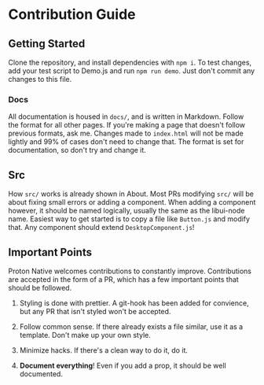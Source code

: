 # Contribution Guide

## Getting Started

Clone the repository, and install dependencies with `npm i`. To test changes, add your test script to Demo.js and run `npm run demo`. Just don't commit any changes to this file.

### Docs

All documentation is housed in `docs/`, and is written in Markdown. Follow the format for all other pages. If you're making a page that doesn't follow previous formats, ask me. Changes made to `index.html` will not be made lightly and 99% of cases don't need to change that. The format is set for documentation, so don't try and change it.

## Src

How `src/` works is already shown in About. Most PRs modifying `src/` will be about fixing small errors or adding a component. When adding a component however, it should be named logically, usually the same as the libui-node name. Easiest way to get started is to copy a file like `Button.js` and modify that. Any component should extend `DesktopComponent.js`!

## Important Points

Proton Native welcomes contributions to constantly improve. Contributions are accepted in the form of a PR, which has a few important points that should be followed.

1. Styling is done with prettier. A git-hook has been added for convience, but any PR that isn't styled won't be accepted.

2. Follow common sense. If there already exists a file similar, use it as a template. Don't make up your own style.

3. Minimize hacks. If there's a clean way to do it, do it.

4. **Document everything**! Even if you add a prop, it should be well documented.
